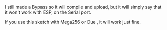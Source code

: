 I still made a Bypass so it will compile and upload, but it will simply say that it won't work with ESP, on the Serial port. 

If you use this sketch with Mega256 or Due , it will work just fine.
